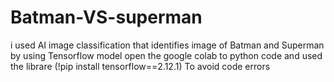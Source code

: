 # Batman-VS-superman 

i used AI image classification that identifies image of Batman and Superman by using Tensorflow model 
open the google colab to python code and used the librare (!pip install tensorflow==2.12.1) To avoid code errors 

